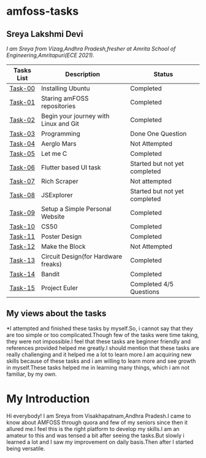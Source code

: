 # amfoss-tasks

## Sreya Lakshmi Devi

*I am Sreya from Vizag,Andhra Pradesh,fresher at Amrita School of Engineering,Amritapuri(ECE 2021).*

**Tasks List**|**Description**|**Status**
--------------|---------------|---------------
[Task-00](https://github.com/Sreya29/amfoss-tasks/tree/master/task-00)|Installing Ubuntu|Completed
[Task-01](https://github.com/Sreya29/amfoss-tasks/tree/master/task-00)|Staring amFOSS repositories|Completed
[Task-02](https://github.com/Sreya29/amfoss-tasks/tree/master/task-02)|Begin your journey with Linux and Git|Completed
[Task-03](https://github.com/Sreya29/amfoss-tasks/tree/master/task-03)|Programming|Done One Question
[Task-04](https://github.com/Sreya29/amfoss-tasks/tree/master/task-04)|Aerglo Mars|Not Attempted 
[Task-05](https://github.com/Sreya29/amfoss-tasks/tree/master/task-05)|Let me C|Completed
[Task-06](https://github.com/Sreya29/amfoss-tasks/tree/master/task-06)|Flutter based UI task|Started but not yet completed
[Task-07](https://github.com/Sreya29/amfoss-tasks/tree/master/task-07)|Rich Scraper|Not attempted
[Task-08](https://github.com/Sreya29/amfoss-tasks/tree/master/task-08)|JSExplorer|Started but not yet completed
[Task-09](https://github.com/Sreya29/amfoss-tasks/tree/master/task-09)|Setup a Simple Personal Website|Completed
[Task-10](https://github.com/Sreya29/amfoss-tasks/tree/master/task-10)|CS50|Completed
[Task-11](https://github.com/Sreya29/amfoss-tasks/tree/master/task-11)|Poster Design|Completed
[Task-12](https://github.com/Sreya29/amfoss-tasks/tree/master/task-12)|Make the Block|Not Attempted
[Task-13](https://github.com/Sreya29/amfoss-tasks/tree/master/task-13)|Circuit Design(for Hardware freaks)|Completed
[Task-14](https://github.com/Sreya29/amfoss-tasks/tree/master/task-14)|Bandit|Completed
[Task-15](https://github.com/Sreya29/amfoss-tasks/tree/master/task-15)|Project Euler|Completed 4/5 Questions

## **My views about the tasks**

*I attempted and finished these tasks by myself.So, i cannot say that they are too simple or too complicated.Though few of the tasks were time taking, they were not impossible.I feel that these tasks are beginner friendly and references provided helped me greatly.I should mention that these tasks are really challenging and it helped me a lot to learn more.I am acquiring new skills because of these tasks and i am willing to learn more and see growth in myself.These tasks helped me in learning many things, which i am not familiar, by my own.


# **My Introduction**

Hi everybody!
I am Sreya from Visakhapatnam,Andhra Pradesh.I came to know about AMFOSS through quora and few of my seniors since then it allured me.I feel this is the right platform to develop my skills.I am an amateur to this and was tensed a bit after seeing the tasks.But slowly i learned a lot and I saw my improvement on daily basis.Then after I started being versatile.
